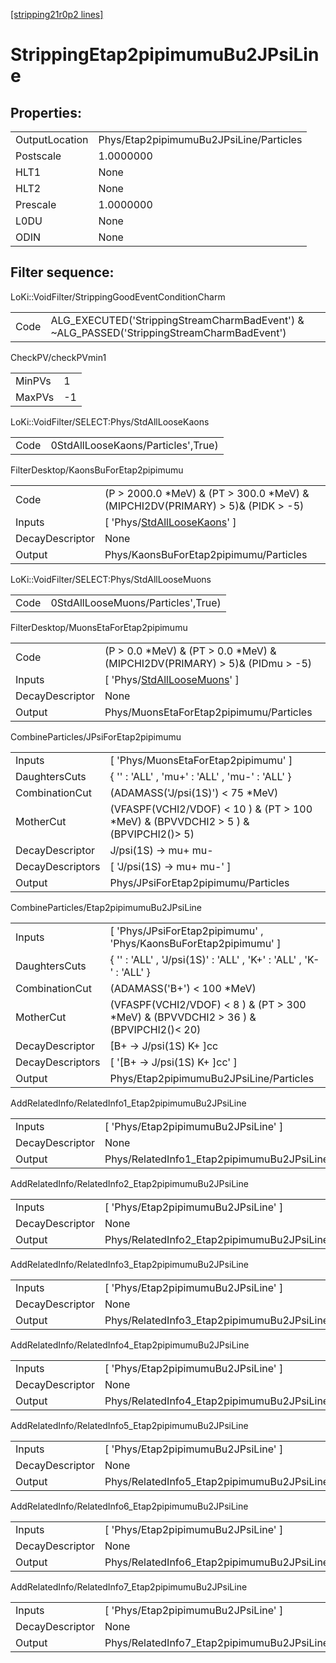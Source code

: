 [[stripping21r0p2 lines]](./stripping21r0p2-index)

# StrippingEtap2pipimumuBu2JPsiLine

## Properties:

|                |                                         |
|----------------|-----------------------------------------|
| OutputLocation | Phys/Etap2pipimumuBu2JPsiLine/Particles |
| Postscale      | 1.0000000                               |
| HLT1           | None                                    |
| HLT2           | None                                    |
| Prescale       | 1.0000000                               |
| L0DU           | None                                    |
| ODIN           | None                                    |

## Filter sequence:

LoKi::VoidFilter/StrippingGoodEventConditionCharm

|      |                                                                                            |
|------|--------------------------------------------------------------------------------------------|
| Code | ALG_EXECUTED('StrippingStreamCharmBadEvent') & ~ALG_PASSED('StrippingStreamCharmBadEvent') |

CheckPV/checkPVmin1

|        |     |
|--------|-----|
| MinPVs | 1   |
| MaxPVs | -1  |

LoKi::VoidFilter/SELECT:Phys/StdAllLooseKaons

|      |                                    |
|------|------------------------------------|
| Code | 0StdAllLooseKaons/Particles',True) |

FilterDesktop/KaonsBuForEtap2pipimumu

|                 |                                                                                     |
|-----------------|-------------------------------------------------------------------------------------|
| Code            | (P \> 2000.0 \*MeV) & (PT \> 300.0 \*MeV) & (MIPCHI2DV(PRIMARY) \> 5)& (PIDK \> -5) |
| Inputs          | [ 'Phys/[StdAllLooseKaons](./stripping21r0p2-commonparticles-stdallloosekaons)' ] |
| DecayDescriptor | None                                                                                |
| Output          | Phys/KaonsBuForEtap2pipimumu/Particles                                              |

LoKi::VoidFilter/SELECT:Phys/StdAllLooseMuons

|      |                                    |
|------|------------------------------------|
| Code | 0StdAllLooseMuons/Particles',True) |

FilterDesktop/MuonsEtaForEtap2pipimumu

|                 |                                                                                     |
|-----------------|-------------------------------------------------------------------------------------|
| Code            | (P \> 0.0 \*MeV) & (PT \> 0.0 \*MeV) & (MIPCHI2DV(PRIMARY) \> 5)& (PIDmu \> -5)     |
| Inputs          | [ 'Phys/[StdAllLooseMuons](./stripping21r0p2-commonparticles-stdallloosemuons)' ] |
| DecayDescriptor | None                                                                                |
| Output          | Phys/MuonsEtaForEtap2pipimumu/Particles                                             |

CombineParticles/JPsiForEtap2pipimumu

|                  |                                                                                        |
|------------------|----------------------------------------------------------------------------------------|
| Inputs           | [ 'Phys/MuonsEtaForEtap2pipimumu' ]                                                  |
| DaughtersCuts    | { '' : 'ALL' , 'mu+' : 'ALL' , 'mu-' : 'ALL' }                                         |
| CombinationCut   | (ADAMASS('J/psi(1S)') \< 75 \*MeV)                                                     |
| MotherCut        | (VFASPF(VCHI2/VDOF) \< 10 ) & (PT \> 100 \*MeV) & (BPVVDCHI2 \> 5 ) &(BPVIPCHI2()\> 5) |
| DecayDescriptor  | J/psi(1S) -\> mu+ mu-                                                                  |
| DecayDescriptors | [ 'J/psi(1S) -\> mu+ mu-' ]                                                          |
| Output           | Phys/JPsiForEtap2pipimumu/Particles                                                    |

CombineParticles/Etap2pipimumuBu2JPsiLine

|                  |                                                                                         |
|------------------|-----------------------------------------------------------------------------------------|
| Inputs           | [ 'Phys/JPsiForEtap2pipimumu' , 'Phys/KaonsBuForEtap2pipimumu' ]                      |
| DaughtersCuts    | { '' : 'ALL' , 'J/psi(1S)' : 'ALL' , 'K+' : 'ALL' , 'K-' : 'ALL' }                      |
| CombinationCut   | (ADAMASS('B+') \< 100 \*MeV)                                                            |
| MotherCut        | (VFASPF(VCHI2/VDOF) \< 8 ) & (PT \> 300 \*MeV) & (BPVVDCHI2 \> 36 ) &(BPVIPCHI2()\< 20) |
| DecayDescriptor  | [B+ -\> J/psi(1S) K+ ]cc                                                              |
| DecayDescriptors | [ '[B+ -\> J/psi(1S) K+ ]cc' ]                                                      |
| Output           | Phys/Etap2pipimumuBu2JPsiLine/Particles                                                 |

AddRelatedInfo/RelatedInfo1_Etap2pipimumuBu2JPsiLine

|                 |                                                      |
|-----------------|------------------------------------------------------|
| Inputs          | [ 'Phys/Etap2pipimumuBu2JPsiLine' ]                |
| DecayDescriptor | None                                                 |
| Output          | Phys/RelatedInfo1_Etap2pipimumuBu2JPsiLine/Particles |

AddRelatedInfo/RelatedInfo2_Etap2pipimumuBu2JPsiLine

|                 |                                                      |
|-----------------|------------------------------------------------------|
| Inputs          | [ 'Phys/Etap2pipimumuBu2JPsiLine' ]                |
| DecayDescriptor | None                                                 |
| Output          | Phys/RelatedInfo2_Etap2pipimumuBu2JPsiLine/Particles |

AddRelatedInfo/RelatedInfo3_Etap2pipimumuBu2JPsiLine

|                 |                                                      |
|-----------------|------------------------------------------------------|
| Inputs          | [ 'Phys/Etap2pipimumuBu2JPsiLine' ]                |
| DecayDescriptor | None                                                 |
| Output          | Phys/RelatedInfo3_Etap2pipimumuBu2JPsiLine/Particles |

AddRelatedInfo/RelatedInfo4_Etap2pipimumuBu2JPsiLine

|                 |                                                      |
|-----------------|------------------------------------------------------|
| Inputs          | [ 'Phys/Etap2pipimumuBu2JPsiLine' ]                |
| DecayDescriptor | None                                                 |
| Output          | Phys/RelatedInfo4_Etap2pipimumuBu2JPsiLine/Particles |

AddRelatedInfo/RelatedInfo5_Etap2pipimumuBu2JPsiLine

|                 |                                                      |
|-----------------|------------------------------------------------------|
| Inputs          | [ 'Phys/Etap2pipimumuBu2JPsiLine' ]                |
| DecayDescriptor | None                                                 |
| Output          | Phys/RelatedInfo5_Etap2pipimumuBu2JPsiLine/Particles |

AddRelatedInfo/RelatedInfo6_Etap2pipimumuBu2JPsiLine

|                 |                                                      |
|-----------------|------------------------------------------------------|
| Inputs          | [ 'Phys/Etap2pipimumuBu2JPsiLine' ]                |
| DecayDescriptor | None                                                 |
| Output          | Phys/RelatedInfo6_Etap2pipimumuBu2JPsiLine/Particles |

AddRelatedInfo/RelatedInfo7_Etap2pipimumuBu2JPsiLine

|                 |                                                      |
|-----------------|------------------------------------------------------|
| Inputs          | [ 'Phys/Etap2pipimumuBu2JPsiLine' ]                |
| DecayDescriptor | None                                                 |
| Output          | Phys/RelatedInfo7_Etap2pipimumuBu2JPsiLine/Particles |
